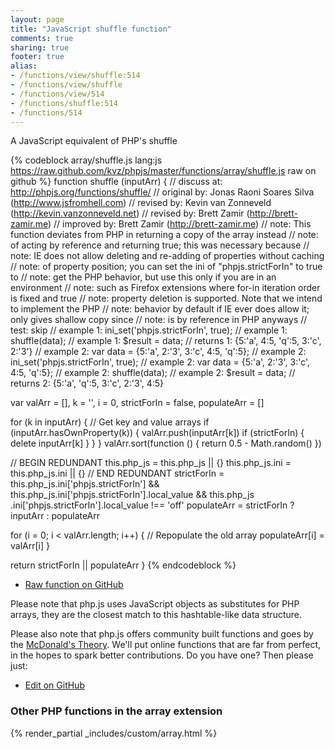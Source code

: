 ```yaml
---
layout: page
title: "JavaScript shuffle function"
comments: true
sharing: true
footer: true
alias:
- /functions/view/shuffle:514
- /functions/view/shuffle
- /functions/view/514
- /functions/shuffle:514
- /functions/514
---
```

<!-- Generated by Rakefile:build -->
A JavaScript equivalent of PHP's shuffle

{% codeblock array/shuffle.js lang:js https://raw.github.com/kvz/phpjs/master/functions/array/shuffle.js raw on github %}
function shuffle (inputArr) {
  //  discuss at: http://phpjs.org/functions/shuffle/
  // original by: Jonas Raoni Soares Silva (http://www.jsfromhell.com)
  //  revised by: Kevin van Zonneveld (http://kevin.vanzonneveld.net)
  //  revised by: Brett Zamir (http://brett-zamir.me)
  // improved by: Brett Zamir (http://brett-zamir.me)
  //        note: This function deviates from PHP in returning a copy of the array instead
  //        note: of acting by reference and returning true; this was necessary because
  //        note: IE does not allow deleting and re-adding of properties without caching
  //        note: of property position; you can set the ini of "phpjs.strictForIn" to true to
  //        note: get the PHP behavior, but use this only if you are in an environment
  //        note: such as Firefox extensions where for-in iteration order is fixed and true
  //        note: property deletion is supported. Note that we intend to implement the PHP
  //        note: behavior by default if IE ever does allow it; only gives shallow copy since
  //        note: is by reference in PHP anyways
  //        test: skip
  //   example 1: ini_set('phpjs.strictForIn', true);
  //   example 1: shuffle(data);
  //   example 1: $result = data;
  //   returns 1: {5:'a', 4:5, 'q':5, 3:'c', 2:'3'}
  //   example 2: var data = {5:'a', 2:'3', 3:'c', 4:5, 'q':5};
  //   example 2: ini_set('phpjs.strictForIn', true);
  //   example 2: var data = {5:'a', 2:'3', 3:'c', 4:5, 'q':5};
  //   example 2: shuffle(data);
  //   example 2: $result = data;
  //   returns 2: {5:'a', 'q':5, 3:'c', 2:'3', 4:5}

  var valArr = [],
    k = '',
    i = 0,
    strictForIn = false,
    populateArr = []

  for (k in inputArr) {
    // Get key and value arrays
    if (inputArr.hasOwnProperty(k)) {
      valArr.push(inputArr[k])
      if (strictForIn) {
        delete inputArr[k]
      }
    }
  }
  valArr.sort(function () {
    return 0.5 - Math.random()
  })

  // BEGIN REDUNDANT
  this.php_js = this.php_js || {}
  this.php_js.ini = this.php_js.ini || {}
  // END REDUNDANT
  strictForIn = this.php_js.ini['phpjs.strictForIn'] && this.php_js.ini['phpjs.strictForIn'].local_value && this.php_js
    .ini['phpjs.strictForIn'].local_value !== 'off'
  populateArr = strictForIn ? inputArr : populateArr

  for (i = 0; i < valArr.length; i++) {
    // Repopulate the old array
    populateArr[i] = valArr[i]
  }

  return strictForIn || populateArr
}
{% endcodeblock %}

 - [Raw function on GitHub](https://github.com/kvz/phpjs/blob/master/functions/array/shuffle.js)

Please note that php.js uses JavaScript objects as substitutes for PHP arrays, they are 
the closest match to this hashtable-like data structure. 

Please also note that php.js offers community built functions and goes by the 
[McDonald's Theory](https://medium.com/what-i-learned-building/9216e1c9da7d). We'll put online 
functions that are far from perfect, in the hopes to spark better contributions. 
Do you have one? Then please just: 

 - [Edit on GitHub](https://github.com/kvz/phpjs/edit/master/functions/array/shuffle.js)


### Other PHP functions in the array extension
{% render_partial _includes/custom/array.html %}
